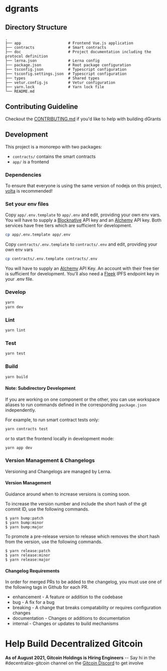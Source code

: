# dgrants



## Directory Structure
```
.
├── app                     # Frontend Vue.js application
├── contracts               # Smart contracts
├── doc                     # Project documentation including the protocol definition
├── lerna.json              # Lerna config
├── package.json            # Root package configuration
├── tsconfig.json           # Typescript configuration
├── tsconfig.settings.json  # Typescript configuration
├── types                   # Shared types
├── vetur.config.js         # Vetur configuration
├── yarn.lock               # Yarn lock file
└── README.md
```

## Contributing Guideline

Checkout the [CONTRIBUTING.md](https://github.com/dcgtc/dgrants/blob/main/CONTRIBUTING.md) if you'd like to help with building dGrants


## Development

This project is a monorepo with two packages:

- `contracts/` contains the smart contracts
- `app/` is a frontend

### Dependencies

To ensure that everyone is using the same version of nodejs on this project, [volta](https://volta.sh) is recommended!

### Set your env files

Copy `app/.env.template` to `app/.env` and edit, providing your own env vars. You will have to supply a [Blocknative](https://www.blocknative.com/) API key and an [Alchemy](https://www.alchemy.com/) API key. Both services have free tiers which are sufficient for development.

```bash
cp app/.env.template app/.env
```

Copy `contracts/.env.template` to `contracts/.env` and edit, providing your own env vars

```bash
cp contracts/.env.template contracts/.env
```

You will have to supply an [Alchemy](https://www.alchemy.com//) API Key. An account with their free tier is sufficient for development. You'll also need a [Fleek](https://fleek.co/) IPFS endpoint key in your .env file.

### Develop

```sh
yarn
yarn dev
```

### Lint

```sh
yarn lint
```

### Test

```sh
yarn test
```

### Build

```sh
yarn build
```


#### Note: Subdirectory Development

If you are working on one component or the other, you can use workspace aliases to run commands defined in the corresponding `package.json` independently.

For example, to run smart contract tests only:

```bash
yarn contracts test
```

or to start the frontend locally in development mode:

```bash
yarn app dev
```

### Version Management & Changelogs

Versioning and Changelogs are managed by Lerna.

#### Version Management
Guidance around when to increase versions is coming soon.

To increase the version number and include the short hash of the git commit ID, use the following commands.
```
$ yarn bump:patch
$ yarn bump:minor
$ yarn bump:major
```

To promote a pre-release version to release which removes the short hash from the version, use the following commands.
```
$ yarn release:patch
$ yarn release:minor
$ yarn release:major
```

#### Changelog Requirements
In order for merged PRs to be added to the changelog, you must use one of the following tags in Github for each PR.

+ enhancement - A feature or addition to the codebase
+ bug - A fix for a bug
+ breaking - A change that breaks compatability or requires configuration changes
+ documentation - Changes or additions to documentation
+ internal - Changes or updates to build mechanisms

# Help Build Decentralized Gitcoin

<strong>As of August 2021, Gitcoin Holdings is Hiring Engineers</strong> -- Say hi in the #decentralize-gitcoin channel on the [Gitcoin Discord](https://gitcoin.co/discord) to get involve

